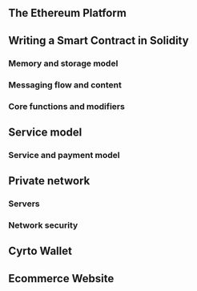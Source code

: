 
## The Ethereum Platform

## Writing a Smart Contract in Solidity
### Memory and storage model
### Messaging flow and content
### Core functions and modifiers

## Service model
### Service and payment model

## Private network
### Servers
### Network security

## Cyrto Wallet

## Ecommerce Website
